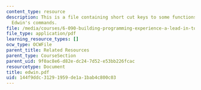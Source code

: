 ```yaml
---
content_type: resource
description: This is a file containing short cut keys to some functions and other
  Edwin's commands.
file: /media/courses/6-090-building-programming-experience-a-lead-in-to-6-001-january-iap-2005/144f9ddc31291959de1a1bab4c800c03_edwin.pdf
file_type: application/pdf
learning_resource_types: []
ocw_type: OCWFile
parent_title: Related Resources
parent_type: CourseSection
parent_uid: 9f0ac8e6-d82e-dc24-7d52-e53bb226fcac
resourcetype: Document
title: edwin.pdf
uid: 144f9ddc-3129-1959-de1a-1bab4c800c03
---
```

